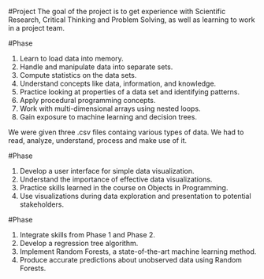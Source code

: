 #Project
The goal of the project is to get experience with Scientific Research, Critical Thinking and Problem Solving, as well as learning to work in a project team.

#Phase
1. Learn to load data into memory.
2. Handle and manipulate data into separate sets.
3. Compute statistics on the data sets.
4. Understand concepts like data, information, and knowledge.
5. Practice looking at properties of a data set and identifying patterns.
6. Apply procedural programming concepts.
7. Work with multi-dimensional arrays using nested loops.
8. Gain exposure to machine learning and decision trees.

We were given three .csv files containg various types of data. We had to read, analyze, understand, process and make use of it.

#Phase
1. Develop a user interface for simple data visualization.
2. Understand the importance of effective data visualizations.
3. Practice skills learned in the course on Objects in Programming.
4. Use visualizations during data exploration and presentation to potential stakeholders.

#Phase
1. Integrate skills from Phase 1 and Phase 2.
2. Develop a regression tree algorithm.
3. Implement Random Forests, a state-of-the-art machine learning method.
4. Produce accurate predictions about unobserved data using Random Forests.
